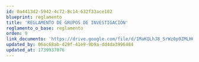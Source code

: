 ```yaml
---
id: 0a4413d2-5942-4c72-8c14-632f33ace102
blueprint: reglamento
title: 'REGLAMENTO DE GRUPOS DE INVESTIGACIÓN'
reglamento_o_base: reglamento
orden: 9
link_documento: 'https://drive.google.com/file/d/1MaKQLhJ8_SrWz0p9ZMLH6xcjGpGOBjij/view?usp=sharing'
updated_by: 06ac68ab-d29f-41e9-9b9a-dd4da3996484
updated_at: 1739937076
---
```

